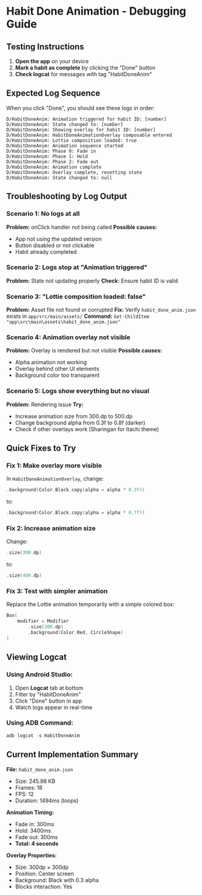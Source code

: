 # Habit Done Animation - Debugging Guide

## Testing Instructions

1. **Open the app** on your device
2. **Mark a habit as complete** by clicking the "Done" button
3. **Check logcat** for messages with tag "HabitDoneAnim"

## Expected Log Sequence

When you click "Done", you should see these logs in order:

```
D/HabitDoneAnim: Animation triggered for habit ID: [number]
D/HabitDoneAnim: State changed to: [number]
D/HabitDoneAnim: Showing overlay for habit ID: [number]
D/HabitDoneAnim: HabitDoneAnimationOverlay composable entered
D/HabitDoneAnim: Lottie composition loaded: true
D/HabitDoneAnim: Animation sequence started
D/HabitDoneAnim: Phase 0: Fade in
D/HabitDoneAnim: Phase 1: Hold
D/HabitDoneAnim: Phase 2: Fade out
D/HabitDoneAnim: Animation complete
D/HabitDoneAnim: Overlay complete, resetting state
D/HabitDoneAnim: State changed to: null
```

## Troubleshooting by Log Output

### Scenario 1: No logs at all
**Problem:** onClick handler not being called
**Possible causes:**
- App not using the updated version
- Button disabled or not clickable
- Habit already completed

### Scenario 2: Logs stop at "Animation triggered"
**Problem:** State not updating properly
**Check:** Ensure habit ID is valid

### Scenario 3: "Lottie composition loaded: false"
**Problem:** Asset file not found or corrupted
**Fix:** Verify `habit_done_anim.json` exists in `app/src/main/assets/`
**Command:** `Get-ChildItem "app\src\main\assets\habit_done_anim.json"`

### Scenario 4: Animation overlay not visible
**Problem:** Overlay is rendered but not visible
**Possible causes:**
- Alpha animation not working
- Overlay behind other UI elements
- Background color too transparent

### Scenario 5: Logs show everything but no visual
**Problem:** Rendering issue
**Try:**
- Increase animation size from 300.dp to 500.dp
- Change background alpha from 0.3f to 0.8f (darker)
- Check if other overlays work (Sharingan for Itachi theme)

## Quick Fixes to Try

### Fix 1: Make overlay more visible
In `HabitDoneAnimationOverlay`, change:
```kotlin
.background(Color.Black.copy(alpha = alpha * 0.3f))
```
to:
```kotlin
.background(Color.Black.copy(alpha = alpha * 0.7f))
```

### Fix 2: Increase animation size
Change:
```kotlin
.size(300.dp)
```
to:
```kotlin
.size(400.dp)
```

### Fix 3: Test with simpler animation
Replace the Lottie animation temporarily with a simple colored box:
```kotlin
Box(
    modifier = Modifier
        .size(300.dp)
        .background(Color.Red, CircleShape)
)
```

## Viewing Logcat

### Using Android Studio:
1. Open **Logcat** tab at bottom
2. Filter by "HabitDoneAnim"
3. Click "Done" button in app
4. Watch logs appear in real-time

### Using ADB Command:
```powershell
adb logcat -s HabitDoneAnim
```

## Current Implementation Summary

**File:** `habit_done_anim.json`
- Size: 245.98 KB
- Frames: 18
- FPS: 12
- Duration: 1494ms (loops)

**Animation Timing:**
- Fade in: 300ms
- Hold: 3400ms  
- Fade out: 300ms
- **Total: 4 seconds**

**Overlay Properties:**
- Size: 300dp × 300dp
- Position: Center screen
- Background: Black with 0.3 alpha
- Blocks interaction: Yes
